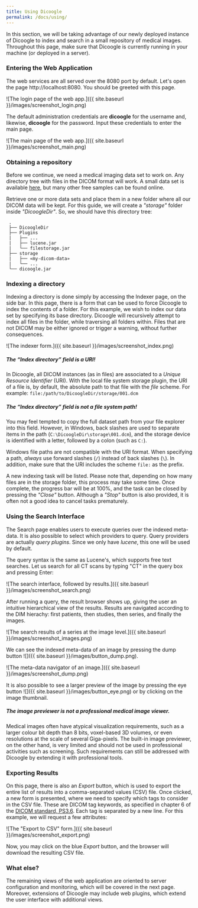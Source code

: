 ```yaml
---
title: Using Dicoogle
permalink: /docs/using/
---
```


In this section, we will be taking advantage of our newly deployed instance of Dicoogle to index and search in a small repository of medical images. Throughout this page, make sure that Dicoogle is currently running in your machine (or deployed in a server).

### Entering the Web Application

The web services are all served over the 8080 port by default. Let's open the page http://localhost:8080. You should be greeted with this page.

![The login page of the web app.]({{ site.baseurl }}/images/screenshot_login.png)

The default administration credentials are **dicoogle** for the username and, likewise, **dicoogle** for the password. Input these credentials to enter the main page.

![The main page of the web app.]({{ site.baseurl }}/images/screenshot_main.png)

### Obtaining a repository

Before we continue, we need a medical imaging data set to work on. Any directory tree with files in the DICOM format will work. A small data set is available [here](https://www.dropbox.com/sh/3enxs2h4h0m4ubz/AABqSdJ-OqPsR_CtcWeGMnBSa?dl=0), but many other free samples can be found online.

Retrieve one or more data sets and place them in a new folder where all our DICOM data will be kept. For this guide, we will create a _"storage"_ folder inside _"DicoogleDir"_. So, we should have this directory tree:

```
 .
 ├── DicoogleDir
 ├── Plugins
 |   ├── ...
 |   ├── lucene.jar
 |   └── filestorage.jar
 ├── storage
 |   ├── «my-dicom-data»
 |   └── ...
 └── dicoogle.jar
```

### Indexing a directory

Indexing a directory is done simply by accessing the Indexer page, on the side bar. In this page, there is a form that can be used to force Dicoogle to index the contents of a folder. For this example, we wish to index our data set by specifying its base directory. Dicoogle will recursively attempt to index all files in the folder, while traversing all folders within. Files that are not DICOM may be either ignored or trigger a warning, without further consequences.

![The indexer form.]({{ site.baseurl }}/images/screenshot_index.png)

<div class="note info">
  <h5>The “Index directory” field is a URI!</h5>
  <p>In Dicoogle, all DICOM instances (as in files) are associated to a <em>Unique Resource Identifier</em> (URI). With the local file system storage plugin, the URI of a file is, by default, the absolute path to that file with the <em>file</em> scheme. For example: <code>file:/path/to/DicoogleDir/storage/001.dcm</code>
  </p>
</div>

<div class="note warning">
  <h5>The “Index directory” field is not a file system path!</h5>
  <p>You may feel tempted to copy the full dataset path from your file explorer into this field. However, in Windows, back slashes are used to separate items in the path (<code>C:\DicoogleDir\storage\001.dcm</code>), and the storage device is identified with a letter, followed by a colon (such as <code>C:</code>).</p>
  
  <p> Windows file paths are not compatible with the URI format. When specifying a path, <em>always</em> use forward slashes (<code>/</code>) instead of back slashes (<code>\</code>). In addition, make sure that the URI includes the scheme <code>file:</code> as the prefix.</p>
</div>

A new indexing task will be listed. Please note that, depending on how many files are in the storage folder, this process may take some time.
Once complete, the progress bar will be at 100%, and the task can be closed by pressing the _"Close"_ button. Although a _"Stop"_ button is also provided, it is often not a good idea to cancel tasks prematurely.

### Using the Search Interface

The Search page enables users to execute queries over the indexed meta-data. It is also possible to select which providers to query. Query providers are actually _query plugins_. Since we only have _lucene_, this one will be used by default.

The query syntax is the same as Lucene's, which supports free text searches. Let us search for all CT scans by typing "CT" in the query box and pressing Enter:

![The search interface, followed by results.]({{ site.baseurl }}/images/screenshot_search.png)

After running a query, the result browser shows up, giving the user an intuitive hierarchical view of the results. Results are navigated according to the DIM hierachy: first patients, then studies, then series, and finally the images.

![The search results of a series at the image level.]({{ site.baseurl }}/images/screenshot_images.png)

We can see the indexed meta-data of an image by pressing the dump button ![]({{ site.baseurl }}/images/button_dump.png).

![The meta-data navigator of an image.]({{ site.baseurl }}/images/screenshot_dump.png)

It is also possible to see a larger preview of the image by pressing the eye button ![]({{ site.baseurl }}/images/button_eye.png) or by clicking on the image thumbnail.

<div class="note info">
  <h5>The image previewer is not a professional medical image viewer.</h5>
  <p>Medical images often have atypical visualization requirements, such as a larger colour bit depth than 8 bits, voxel-based 3D volumes, or even resolutions at the scale of several Giga-pixels. The built-in image previewer, on the other hand, is very limited and should not be used in professional activities such as screening. Such requirements can still be addressed with Dicoogle by extending it with professional tools.</p>
</div>

### Exporting Results

 On this page, there is also an _Export_ button, which is used to export the entire list of results into a comma-separated values (CSV) file. Once clicked, a new form is presented, where we need to specify which tags to consider in the CSV file. These are DICOM tag keywords, as specified in chapter 6 of the [DICOM standard, PS3.6](http://dicom.nema.org/medical/dicom/current/output/chtml/part06/chapter_6.html). Each tag is separated by a new line. For this example, we will request a few attributes:

![The "Export to CSV" form.]({{ site.baseurl }}/images/screenshot_export.png)

Now, you may click on the blue _Export_ button, and the browser will download the resulting CSV file.

### What else?

The remaining views of the web application are oriented to server configuration and monitoring, which will be covered in the next page.
Moreover, extensions of Dicoogle may include web plugins, which extend the user interface with additional views.
